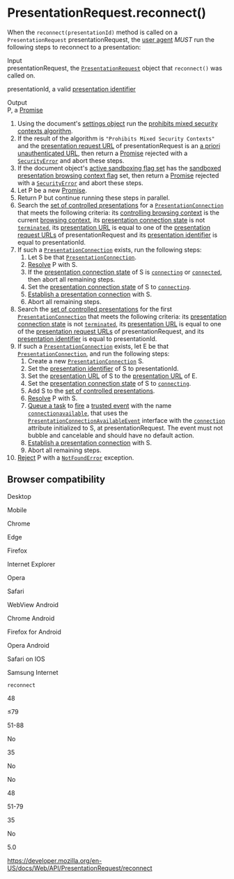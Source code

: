 PresentationRequest.reconnect()
===============================

When the `reconnect(presentationId)` method is called on a `PresentationRequest` presentationRequest, the [user agent](https://www.w3.org/TR/presentation-api/#dfn-user-agents) *MUST* run the following steps to reconnect to a presentation:

Input  
presentationRequest, the [`PresentationRequest`](https://www.w3.org/TR/presentation-api/#idl-def-presentationrequest) object that `reconnect()` was called on.

presentationId, a valid [presentation identifier](https://www.w3.org/TR/presentation-api/#dfn-presentation-identifier)

Output  
P, a [Promise](https://www.w3.org/TR/presentation-api/#dfn-promise)

1.  Using the document's [settings object](https://www.w3.org/TR/presentation-api/#dfn-settings-object) run the [prohibits mixed security contexts algorithm](https://www.w3.org/TR/presentation-api/#dfn-prohibits-mixed-security-contexts-algorithm).
2.  If the result of the algorithm is `"Prohibits Mixed Security Contexts"` and the [presentation request URL](https://www.w3.org/TR/presentation-api/#dfn-presentation-request-urls) of presentationRequest is an [a priori unauthenticated URL](https://www.w3.org/TR/presentation-api/#dfn-a-priori-unauthenticated-url), then return a [Promise](https://www.w3.org/TR/presentation-api/#dfn-promise) rejected with a [`SecurityError`](https://www.w3.org/TR/presentation-api/#dfn-securityerror) and abort these steps.
3.  If the document object's [active sandboxing flag set](https://www.w3.org/TR/presentation-api/#dfn-active-sandboxing-flag-set) has the [sandboxed presentation browsing context flag](https://www.w3.org/TR/presentation-api/#sandboxed-presentation-browsing-context-flag) set, then return a [Promise](https://www.w3.org/TR/presentation-api/#dfn-promise) rejected with a [`SecurityError`](https://www.w3.org/TR/presentation-api/#dfn-securityerror) and abort these steps.
4.  Let P be a new [Promise](https://www.w3.org/TR/presentation-api/#dfn-promise).
5.  Return P but continue running these steps in parallel.
6.  Search the [set of controlled presentations](https://www.w3.org/TR/presentation-api/#dfn-set-of-controlled-presentations) for a [`PresentationConnection`](https://www.w3.org/TR/presentation-api/#idl-def-presentationconnection) that meets the following criteria: its [controlling browsing context](https://www.w3.org/TR/presentation-api/#dfn-controlling-browsing-context) is the current [browsing context](https://www.w3.org/TR/presentation-api/#dfn-browsing-context), its [presentation connection state](https://www.w3.org/TR/presentation-api/#dfn-presentation-connection-state) is not [`terminated`](https://www.w3.org/TR/presentation-api/#dom-presentationconnectionstate-terminated), its [presentation URL](https://www.w3.org/TR/presentation-api/#dfn-presentation-url) is equal to one of the [presentation request URLs](https://www.w3.org/TR/presentation-api/#dfn-presentation-request-urls) of presentationRequest and its [presentation identifier](https://www.w3.org/TR/presentation-api/#dfn-presentation-identifier) is equal to presentationId.
7.  If such a [`PresentationConnection`](https://www.w3.org/TR/presentation-api/#idl-def-presentationconnection) exists, run the following steps:
    1.  Let S be that [`PresentationConnection`](https://www.w3.org/TR/presentation-api/#idl-def-presentationconnection).
    2.  [Resolve](https://www.w3.org/TR/presentation-api/#dfn-resolving-a-promise) P with S.
    3.  If the [presentation connection state](https://www.w3.org/TR/presentation-api/#dfn-presentation-connection-state) of S is [`connecting`](https://www.w3.org/TR/presentation-api/#dom-presentationconnectionstate-connecting) or [`connected`](https://www.w3.org/TR/presentation-api/#dom-presentationconnectionstate-connected), then abort all remaining steps.
    4.  Set the [presentation connection state](https://www.w3.org/TR/presentation-api/#dfn-presentation-connection-state) of S to [`connecting`](https://www.w3.org/TR/presentation-api/#dom-presentationconnectionstate-connecting).
    5.  [Establish a presentation connection](https://www.w3.org/TR/presentation-api/#dfn-establish-a-presentation-connection) with S.
    6.  Abort all remaining steps.
8.  Search the [set of controlled presentations](https://www.w3.org/TR/presentation-api/#dfn-set-of-controlled-presentations) for the first [`PresentationConnection`](https://www.w3.org/TR/presentation-api/#idl-def-presentationconnection) that meets the following criteria: its [presentation connection state](https://www.w3.org/TR/presentation-api/#dfn-presentation-connection-state) is not [`terminated`](https://www.w3.org/TR/presentation-api/#dom-presentationconnectionstate-terminated), its [presentation URL](https://www.w3.org/TR/presentation-api/#dfn-presentation-url) is equal to one of the [presentation request URLs](https://www.w3.org/TR/presentation-api/#dfn-presentation-request-urls) of presentationRequest, and its [presentation identifier](https://www.w3.org/TR/presentation-api/#dfn-presentation-identifier) is equal to presentationId.
9.  If such a [`PresentationConnection`](https://www.w3.org/TR/presentation-api/#idl-def-presentationconnection) exists, let E be that [`PresentationConnection`](https://www.w3.org/TR/presentation-api/#idl-def-presentationconnection), and run the following steps:
    1.  Create a new [`PresentationConnection`](https://www.w3.org/TR/presentation-api/#idl-def-presentationconnection) S.
    2.  Set the [presentation identifier](https://www.w3.org/TR/presentation-api/#dfn-presentation-identifier) of S to presentationId.
    3.  Set the [presentation URL](https://www.w3.org/TR/presentation-api/#dfn-presentation-url) of S to the [presentation URL](https://www.w3.org/TR/presentation-api/#dfn-presentation-url) of E.
    4.  Set the [presentation connection state](https://www.w3.org/TR/presentation-api/#dfn-presentation-connection-state) of S to [`connecting`](https://www.w3.org/TR/presentation-api/#dom-presentationconnectionstate-connecting).
    5.  Add S to the [set of controlled presentations](https://www.w3.org/TR/presentation-api/#dfn-set-of-controlled-presentations).
    6.  [Resolve](https://www.w3.org/TR/presentation-api/#dfn-resolving-a-promise) P with S.
    7.  [Queue a task](https://www.w3.org/TR/presentation-api/#dfn-queue-a-task) to [fire](https://www.w3.org/TR/presentation-api/#dfn-firing-an-event) a [trusted event](https://www.w3.org/TR/presentation-api/#dfn-trusted-event) with the name [`connectionavailable`](https://www.w3.org/TR/presentation-api/#dfn-connectionavailable), that uses the [`PresentationConnectionAvailableEvent`](https://www.w3.org/TR/presentation-api/#idl-def-presentationconnectionavailableevent) interface with the [`connection`](https://www.w3.org/TR/presentation-api/#idl-def-presentationconnectionavailableevent-connection) attribute initialized to S, at presentationRequest. The event must not bubble and cancelable and should have no default action.
    8.  [Establish a presentation connection](https://www.w3.org/TR/presentation-api/#dfn-establish-a-presentation-connection) with S.
    9.  Abort all remaining steps.
10. [Reject](https://www.w3.org/TR/presentation-api/#dfn-rejecting-a-promise) P with a [`NotFoundError`](https://www.w3.org/TR/presentation-api/#dfn-notfounderror) exception.

Browser compatibility
---------------------

Desktop

Mobile

Chrome

Edge

Firefox

Internet Explorer

Opera

Safari

WebView Android

Chrome Android

Firefox for Android

Opera Android

Safari on IOS

Samsung Internet

`reconnect`

48

≤79

51-88

No

35

No

No

48

51-79

35

No

5.0

<a href="https://developer.mozilla.org/en-US/docs/Web/API/PresentationRequest/reconnect" class="_attribution-link">https://developer.mozilla.org/en-US/docs/Web/API/PresentationRequest/reconnect</a>
